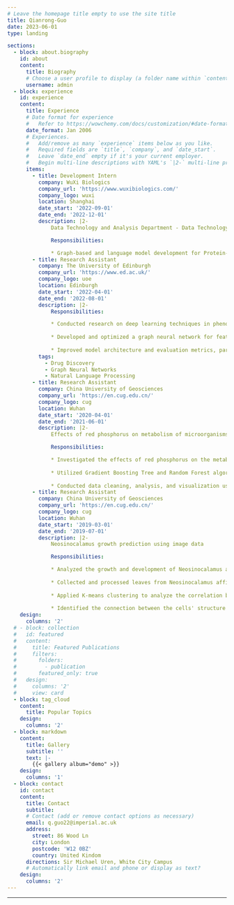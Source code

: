 ```yaml
---
# Leave the homepage title empty to use the site title
title: Qianrong-Guo
date: 2023-06-01
type: landing

sections:
  - block: about.biography
    id: about
    content:
      title: Biography
      # Choose a user profile to display (a folder name within `content/authors/`)
      username: admin
  - block: experience
    id: experience
    content:
      title: Experience
      # Date format for experience
      #   Refer to https://wowchemy.com/docs/customization/#date-format
      date_format: Jan 2006
      # Experiences.
      #   Add/remove as many `experience` items below as you like.
      #   Required fields are `title`, `company`, and `date_start`.
      #   Leave `date_end` empty if it's your current employer.
      #   Begin multi-line descriptions with YAML's `|2-` multi-line prefix.
      items:
        - title: Development Intern
          company: WuXi Biologics
          company_url: 'https://www.wuxibiologics.com/'
          company_logo: wuxi
          location: Shanghai
          date_start: '2022-09-01'
          date_end: '2022-12-01'
          description: |2-
              Data Technology and Analysis Department - Data Technology AI Team

              Responsibilities:

              * Graph-based and language model development for Protein-protein Interaction (PPI) prediction and antibiotic discovery
        - title: Research Assistant
          company: The University of Edinburgh
          company_url: 'https://www.ed.ac.uk/'
          company_logo: uoe
          location: Edinburgh
          date_start: '2022-04-01'
          date_end: '2022-08-01'
          description: |2-
              Responsibilities:

              * Conducted research on deep learning techniques in phenotypic drug discovery against glioblastoma cells.
              
              * Developed and optimized a graph neural network for feature extraction, combining information from RDkit and features extracted from a large pre-trained language model (ChemBERTa).
              
              * Improved model architecture and evaluation metrics, particularly for handling imbalanced data.
          tags:
            - Drug Discovery
            - Graph Neural Networks 
            - Natural Language Processing
        - title: Research Assistant
          company: China University of Geosciences
          company_url: 'https://en.cug.edu.cn/'
          company_logo: cug
          location: Wuhan
          date_start: '2020-04-01'
          date_end: '2021-06-01'
          description: |2-
              Effects of red phosphorus on metabolism of microorganisms. Supervised by Dr. Liang Feng.

              Responsibilities:

              * Investigated the effects of red phosphorus on the metabolism of microorganisms.
              
              * Utilized Gradient Boosting Tree and Random Forest algorithms to predict the optimal concentration of different types of red phosphorus using transcriptomics data and visible light wavelength.
              
              * Conducted data cleaning, analysis, and visualization using Python.
        - title: Research Assistant
          company: China University of Geosciences
          company_url: 'https://en.cug.edu.cn/'
          company_logo: cug
          location: Wuhan
          date_start: '2019-03-01'
          date_end: '2019-07-01'
          description: |2-
              Neosinocalamus growth prediction using image data

              Responsibilities:

              * Analyzed the growth and development of Neosinocalamus affinis using image data.
              
              * Collected and processed leaves from Neosinocalamus affinis.
              
              * Applied K-means clustering to analyze the correlation between the size, number, and positions of phytoliths and the growth of Neosinocalamus affinis.
              
              * Identified the connection between the cells' structure and components at the molecular level and the growth of Neosinocalamus affinis.
    design:
      columns: '2'
  # - block: collection
  #   id: featured
  #   content:
  #     title: Featured Publications
  #     filters:
  #       folders:
  #         - publication
  #       featured_only: true
  #   design:
  #     columns: '2'
  #     view: card
  - block: tag_cloud
    content:
      title: Popular Topics
    design:
      columns: '2'
  - block: markdown
    content:
      title: Gallery
      subtitle: ''
      text: |-
        {{< gallery album="demo" >}}
    design:
      columns: '1'
  - block: contact
    id: contact
    content:
      title: Contact
      subtitle:
      # Contact (add or remove contact options as necessary)
      email: q.guo22@imperial.ac.uk
      address:
        street: 86 Wood Ln
        city: London
        postcode: 'W12 0BZ'
        country: United Kindom
      directions: Sir Michael Uren, White City Campus
      # Automatically link email and phone or display as text?
    design:
      columns: '2'
---
```

---
